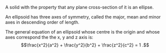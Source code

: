 A solid with the property that any plane cross-section of it is an
ellipse.

An ellipsoid has three axes of symmetry, called the major, mean and
minor axes in descending order of length.

The general equation of an ellipsoid whose centre is the origin and
whose axes correspond the the x, y and z axis is:
$$\frac{x^2}{a^2} + \frac{y^2}{b^2} + \frac{z^2}{c^2} = 1 .$$
